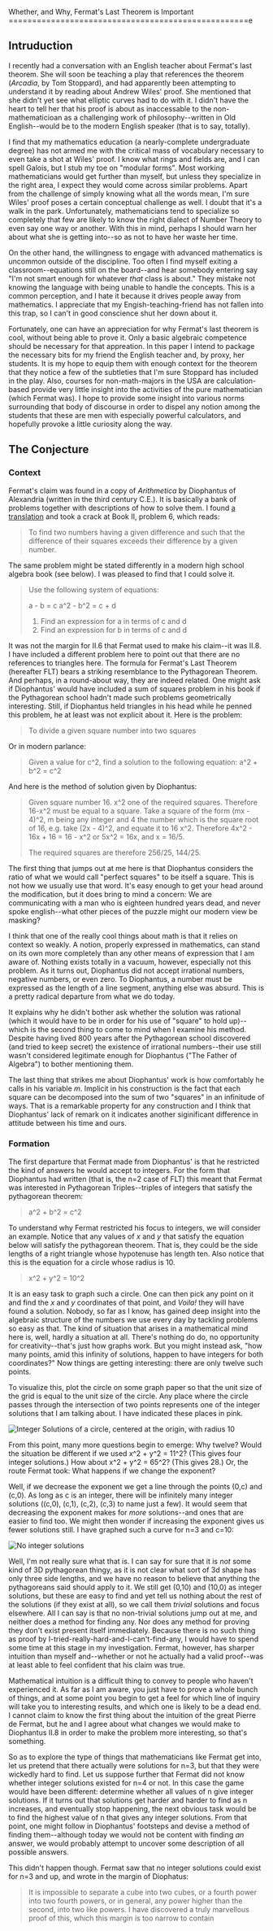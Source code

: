 Whether, and Why, Fermat's Last Theorem is Important
===================================================e

## Intruduction

I recently had a conversation with an English teacher about Fermat's last theorem.  She will soon be teaching a play that references the theorem (*Arcadia*, by Tom Stoppard), and had apparently been attempting to understand it by reading about Andrew Wiles' proof.  She mentioned that she didn't yet see what elliptic curves had to do with it.  I didn't have the heart to tell her that his proof is about as inaccessable to the non-mathematicioan as a challenging work of philosophy--written in Old English--would be to the modern English speaker (that is to say, totally).  

I find that my mathematics education (a nearly-complete undergraduate degree) has not armed me with the critical mass of vocabulary necessary to even take a shot at Wiles' proof.  I know what rings and fields are, and I can spell Galois, but I stub my toe on "modular forms".  Most working mathematicians would get further than myself, but unless they specialize in the right area, I expect they would come across similar problems.  Apart from the challenge of simply knowing what all the words mean, I'm sure Wiles' proof poses a certain conceptual challenge as well.  I doubt that it's a walk in the park.  Unfortunately, mathematicians tend to specialize so completely that few are likely to know the right dialect of Number Theory to even say one way or another.  With this in mind, perhaps I should warn her about what she is getting into--so as not to have her waste her time.

On the other hand, the willingness to engage with advanced mathematics is uncommon outside of the discipline.  Too often I find myself exiting a classroom--equations still on the board--and hear somebody entering say "I'm not smart enough for whatever *that* class is about."  They mistake not knowing the language with being unable to handle the concepts.  This is a common perception, and I hate it because it drives people away from mathematics.  I appreciate that my Engish-teaching-friend has not fallen into this trap, so I can't in good conscience shut her down about it.

Fortunately, one can have an appreciation for why Fermat's last theorem is cool, without being able to prove it.  Only a basic algebraic competence should be necessary for that appreation.  In this paper I intend to package the necessary bits for my friend the English teacher and, by proxy, her students.  It is my hope to equip them with enough context for the theorem that they notice a few of the subtleties that I'm sure Stoppard has included in the play.  Also, courses for non-math-majors in the USA are calculation-based provide very little insight into the activities of the pure mathematician (which Fermat was).  I hope to provide some insight into various norms surrounding that body of discourse in order to dispel any notion among the students that these are men with especially powerful calculators, and hopefully provoke a little curiosity along the way.

## The Conjecture

### Context

Fermat's claim was found in a copy of *Arithmetica* by Diophantus of Alexandria (written in the third century C.E.).  It is basically a bank of problems together with descriptions of how to solve them.  I found [a translation](https://ia802605.us.archive.org/34/items/diophantusofalex00heatiala/diophantusofalex00heatiala.pdf) and took a crack at Book II, problem 6, which reads:

> To find two numbers having a given difference and such that the difference of their squares 
> exceeds their difference by a given number.

The same problem might be stated differently in a modern high school algebra book (see below).  I was pleased to find that I could solve it.

> Use the following system of equations:
> 
> a - b = c
> a^2 - b^2 = c + d
> 
> 1) Find an expression for a in terms of c and d
> 2) Find an expression for b in terms of c and d

It was not the margin for II.6 that Fermat used to make his claim--it was II.8.  I have included a different problem here to point out that there are no references to triangles here.  The formula for Fermat's Last Theorem (hereafter FLT) bears a striking resemblance to the Pythagorean Theorem.  And perhaps, in a round-about way, they are indeed related.  One might ask if Diophantus' would have included a sum of squares problem in his book if the Pythagorean school hadn't made such problems geometrically interesting.  Still, if Diophantus held triangles in his head while he penned this problem, he at least was not explicit about it.  Here is the problem:

> To divide a given square number into two squares

Or in modern parlance:

> Given a value for c^2, find a solution to the following equation: a^2 + b^2 = c^2

And here is the method of solution given by Diophantus:

> Given square number 16.
> x^2 one of the required squares. Therefore 16-x^2 must be equal to a square.
> Take a square of the form (mx - 4)^2, m being any integer and 4 the number which is the square 
> root of 16, e.g. take (2x - 4)^2, and equate it to 16 x^2.
> Therefore 4x^2 - 16x + 16 = 16 - x^2
> or 5x^2 = 16x, and x = 16/5.
> 
> The required squares are therefore 256/25, 144/25.

The first thing that jumps out at me here is that Diophantus considers the ratio of what we would call "perfect squares" to be itself a square.  This is not how we usually use that word.  It's easy enough to get your head around the modification, but it does bring to mind a concern:  We are communicating with a man who is eighteen hundred years dead, and never spoke english--what other pieces of the puzzle might our modern view be masking?  

I think that one of the really cool things about math is that it relies on context so weakly.  A notion, properly expressed in mathematics, can stand on its own more completely than any other means of expression that I am aware of.  Nothing exists totally in a vacuum, however, especially not this problem.  As it turns out, Diophantus did not accept irrational numbers, negative numbers, or even zero.  To Diophantus, a number must be expressed as the length of a line segment, anything else was absurd.  This is a pretty radical departure from what we do today.

It explains why he didn't bother ask whether the solution was rational (which it would have to be in order for his use of "square" to hold up)--which is the second thing to come to mind when I examine his method.  Despite having lived 800 years after the Pythagorean school discovered (and tried to keep secret) the existence of irrational numbers--their use still wasn't considered legitimate enough for Diophantus ("The Father of Algebra") to bother mentioning them.  

The last thing that strikes me about Diophantus' work is how comfortably he calls in his variable *m*. Implicit in his construction is the fact that each square can be decomposed into the sum of two "squares" in an infinitude of ways.  That is a remarkable property for any construction and I think that Diophantus' lack of remark on it indicates another siginificant difference in attitude between his time and ours.

### Formation

The first departure that Fermat made from Diophantus' is that he restricted the kind of answers he would accept to integers.  For the form that Diophantus had written (that is, the n=2 case of FLT) this meant that Fermat was interested in Pythagorean Triples--triples of integers that satisfy the pythagorean theorem:  

> a^2 + b^2 = c^2

To understand why Fermat restricted his focus to integers, we will consider an example.  Notice that any values of *x* and *y* that satisfy the equation below will satisfy the pythagorean theorem.  That is, they could be the side lengths of a right triangle whose hypotenuse has length ten.  Also notice that this is the equation for a circle whose radius is 10.

> x^2 + y^2 = 10^2 

It is an easy task to graph such a circle. One can then pick any point on it and find the *x* and *y* coordinates of that point, and *Voila!* they will have found a solution.  Nobody, so far as I know, has gained deep insight into the algebraic structure of the numbers we use every day by tackling problems so easy as that.  The kind of situation that arises in a mathematical mind here is, well, hardly a situation at all.  There's nothing do do, no opportunity for creativity--that's just how graphs work.  But you might instead ask, "how many points, amid this infinity of solutions, happen to have integers for both coordinates?"  Now things are getting interesting: there are only twelve such points. 

To visualize this, plot the circle on some graph paper so that the unit size of the grid is equal to the unit size of the circle.  Any place where the circle passes through the intersection of two points represents one of the integer solutions that I am talking about.  I have indicated these places in pink.

![Integer Solutions of a circle, centered at the origin, with radius 10](FLT_resources/IntegerSolutions.png)

From this point, many more questions begin to emerge:  Why twelve?  Would the situation be different if we used x^2 + y^2 = 11^2? (This gives four integer solutions.)  How about x^2 + y^2 = 65^2?  (This gives 28.)  Or, the route Fermat took:  What happens if we change the exponent?

Well, if we decrease the exponent we get a line through the points (0,c) and (c,0).  As long as c is an integer, there will be infinitely many integer solutions ((c,0), (c,1), (c,2), (c,3) to name just a few).  It would seem that decreasing the exponent makes for *more* solutions--and ones that are easier to find too.  We might then wonder if increasing the exponent gives us fewer solutions still.  I have graphed such a curve for n=3 and c=10:

![No integer solutions](FLT_resources/NoIntegerSolutions.png)

Well, I'm not really sure what that is.  I can say for sure that it is *not* some kind of 3D pythagorean thingy, as it is not clear what sort of 3d shape has only three side lengths, and we have no reason to believe that anything the pythagoreans said should apply to it.  We still get (0,10) and (10,0) as integer solutions, but these are easy to find and yet tell us nothing about the rest of the solutions (if they exist at all), so we call them *trivial* solutions and focus elsewhere.  All I can say is that no non-trivial solutions jump out at me, and neither does a method for finding any.  Nor does any method for proving they don't exist present itself immediately.  Because there is no such thing as proof by I-tried-really-hard-and-I-can't-find-any, I would have to spend some time at this stage in my investigation.  Fermat, however, has sharper intuition than myself and--whether or not he actually had a valid proof--was at least able to feel confident that his claim was true.

Mathematical intuition is a difficult thing to convey to people who haven't experienced it.  As far as I am aware, you just have to prove a whole bunch of things, and at some point you begin to get a feel for which line of inquiry will take you to interesting results, and which one is likely to be a dead end.  I cannot claim to know the first thing about the intuition of the great Pierre de Fermat, but he and I agree about what changes we would make to Diophantus II.8 in order to make the problem more interesting, so that's something.  

So as to explore the type of things that mathematicians like Fermat get into, let us pretend that there actually were solutions for n=3, but that they were wickedly hard to find.  Let us suppose further that Fermat did not know whether integer solutions existed for n=4 or not.  In this case the game would have been different: determine whether all values of n give integer solutions.  If it turns out that solutions get harder and harder to find as n increases, and eventually stop happening, the next obvious task would be to find the highest value of n that gives any integer solutions.  From that point, one might follow in Diophantus' footsteps and devise a method of finding them--although today we would not be content with finding *an* answer, we would probably attempt to uncover some description of all possible answers.

This didn't happen though.  Fermat saw that no integer solutions could exist for n=3 and up, and wrote in the margin of Diophatus:

> It is impossible to separate a cube into two cubes, or a fourth power into two fourth powers, 
> or in general, any power higher than the second, into two like powers. I have discovered a 
> truly marvellous proof of this, which this margin is too narrow to contain

